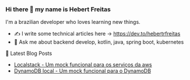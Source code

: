 ### Hi there 👋 my name is Hebert Freitas

I'm a brazilian developer who loves learning new things.

<!--
**hebertrfreitas/hebertrfreitas** is a ✨ _special_ ✨ repository because its `README.md` (this file) appears on your GitHub profile.

Here are some ideas to get you started:

- 🔭 I’m currently working on ...
- 🌱 I’m currently learning aws, python,  
- 👯 I’m looking to collaborate on ...
- 🤔 I’m looking for help with ...
- 💬 Ask me about backend develop, kotlin, java, spring boot, kubernetes
- 📫 How to reach me: ...
- 😄 Pronouns: ...
- ⚡ Fun fact: ...
-->

- ✍️ I write some technical articles here -> https://dev.to/hebertrfreitas
- 💬 Ask me about backend develop, kotlin, java, spring boot, kubernetes

📕  Latest Blog Posts
- [Localstack - Um mock funcional para os serviços da aws](https://dev.to/hebertrfreitas/localstack-um-mock-funcional-para-os-servicos-da-aws-1jkd)
- [DynamoDB local - Um mock funcional para o DynamoDB ](https://dev.to/hebertrfreitas/dynamodb-local-um-mock-funcional-para-o-dynamodb-c94) 
